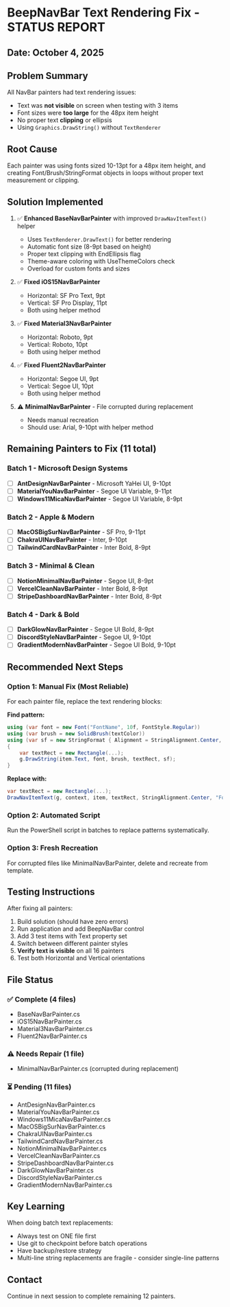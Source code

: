 # BeepNavBar Text Rendering Fix - STATUS REPORT

## Date: October 4, 2025

## Problem Summary
All NavBar painters had text rendering issues:
- Text was **not visible** on screen when testing with 3 items
- Font sizes were **too large** for the 48px item height
- No proper text **clipping** or ellipsis
- Using `Graphics.DrawString()` without `TextRenderer`

## Root Cause
Each painter was using fonts sized 10-13pt for a 48px item height, and creating Font/Brush/StringFormat objects in loops without proper text measurement or clipping.

## Solution Implemented
1. ✅ **Enhanced BaseNavBarPainter** with improved `DrawNavItemText()` helper
   - Uses `TextRenderer.DrawText()` for better rendering
   - Automatic font size (8-9pt based on height)
   - Proper text clipping with EndEllipsis flag
   - Theme-aware coloring with UseThemeColors check
   - Overload for custom fonts and sizes

2. ✅ **Fixed iOS15NavBarPainter**
   - Horizontal: SF Pro Text, 9pt
   - Vertical: SF Pro Display, 11pt
   - Both using helper method

3. ✅ **Fixed Material3NavBarPainter**
   - Horizontal: Roboto, 9pt
   - Vertical: Roboto, 10pt
   - Both using helper method

4. ✅ **Fixed Fluent2NavBarPainter**
   - Horizontal: Segoe UI, 9pt
   - Vertical: Segoe UI, 10pt
   - Both using helper method

5. ⚠️ **MinimalNavBarPainter** - File corrupted during replacement
   - Needs manual recreation
   - Should use: Arial, 9-10pt with helper method

## Remaining Painters to Fix (11 total)

### Batch 1 - Microsoft Design Systems
- [ ] **AntDesignNavBarPainter** - Microsoft YaHei UI, 9-10pt
- [ ] **MaterialYouNavBarPainter** - Segoe UI Variable, 9-11pt
- [ ] **Windows11MicaNavBarPainter** - Segoe UI Variable, 8-9pt

### Batch 2 - Apple & Modern
- [ ] **MacOSBigSurNavBarPainter** - SF Pro, 9-11pt
- [ ] **ChakraUINavBarPainter** - Inter, 9-10pt
- [ ] **TailwindCardNavBarPainter** - Inter Bold, 8-9pt

### Batch 3 - Minimal & Clean
- [ ] **NotionMinimalNavBarPainter** - Segoe UI, 8-9pt
- [ ] **VercelCleanNavBarPainter** - Inter Bold, 8-9pt  
- [ ] **StripeDashboardNavBarPainter** - Inter Bold, 8-9pt

### Batch 4 - Dark & Bold
- [ ] **DarkGlowNavBarPainter** - Segoe UI Bold, 8-9pt
- [ ] **DiscordStyleNavBarPainter** - Segoe UI, 9-10pt
- [ ] **GradientModernNavBarPainter** - Segoe UI Bold, 9-10pt

## Recommended Next Steps

### Option 1: Manual Fix (Most Reliable)
For each painter file, replace the text rendering blocks:

**Find pattern:**
```csharp
using (var font = new Font("FontName", 10f, FontStyle.Regular))
using (var brush = new SolidBrush(textColor))
using (var sf = new StringFormat { Alignment = StringAlignment.Center, LineAlignment = StringAlignment.Center })
{
    var textRect = new Rectangle(...);
    g.DrawString(item.Text, font, brush, textRect, sf);
}
```

**Replace with:**
```csharp
var textRect = new Rectangle(...);
DrawNavItemText(g, context, item, textRect, StringAlignment.Center, "FontName", 9f);
```

### Option 2: Automated Script
Run the PowerShell script in batches to replace patterns systematically.

### Option 3: Fresh Recreation
For corrupted files like MinimalNavBarPainter, delete and recreate from template.

## Testing Instructions
After fixing all painters:
1. Build solution (should have zero errors)
2. Run application and add BeepNavBar control
3. Add 3 test items with Text property set
4. Switch between different painter styles
5. **Verify text is visible** on all 16 painters
6. Test both Horizontal and Vertical orientations

## File Status

### ✅ Complete (4 files)
- BaseNavBarPainter.cs
- iOS15NavBarPainter.cs
- Material3NavBarPainter.cs
- Fluent2NavBarPainter.cs

### ⚠️ Needs Repair (1 file)
- MinimalNavBarPainter.cs (corrupted during replacement)

### ⏳ Pending (11 files)
- AntDesignNavBarPainter.cs
- MaterialYouNavBarPainter.cs
- Windows11MicaNavBarPainter.cs
- MacOSBigSurNavBarPainter.cs
- ChakraUINavBarPainter.cs
- TailwindCardNavBarPainter.cs
- NotionMinimalNavBarPainter.cs
- VercelCleanNavBarPainter.cs
- StripeDashboardNavBarPainter.cs
- DarkGlowNavBarPainter.cs
- DiscordStyleNavBarPainter.cs
- GradientModernNavBarPainter.cs

## Key Learning
When doing batch text replacements:
- Always test on ONE file first
- Use git to checkpoint before batch operations
- Have backup/restore strategy
- Multi-line string replacements are fragile - consider single-line patterns

## Contact
Continue in next session to complete remaining 12 painters.
